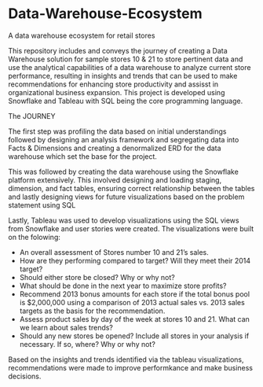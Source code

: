 # Data-Warehouse-Ecosystem
A data warehouse ecosystem for retail stores 

This repository includes and conveys the journey of creating a Data Warehouse solution for sample stores 10 & 21 to store pertinent data and use the analytical capabilities of a data warehouse to analyze current store performance, resulting in insights and trends that can be used to make recommendations for enhancing store productivity and assisst in organizational business expansion.
This project is developed using Snowflake and Tableau with SQL being the core programming language.


The JOURNEY

The first step was profiling the data based on initial understandings followed by designing an analysis framework and segregating data into Facts & Dimensions and creating a denormalized ERD for the data warehouse which set the base for the project.

This was followed by creating the data warehouse using the Snowflake platform extensively. This involved designing and loading staging, dimension, and fact tables, ensuring correct relationship between the tables and lastly designing views for future visualizations based on the problem statement using SQL

Lastly, Tableau was used to develop visualizations using the SQL views from Snowflake and user stories were created.
The visualizations were built on the folowing:

- An overall assessment of Stores number 10 and 21’s sales.
- How are they performing compared to target? Will they meet their 2014 target?
- Should either store be closed? Why or why not?
- What should be done in the next year to maximize store profits?
- Recommend 2013 bonus amounts for each store if the total bonus pool is $2,000,000 using a comparison of 2013 actual sales vs. 2013 sales targets as the basis for the recommendation.
- Assess product sales by day of the week at stores 10 and 21. What can we learn about sales trends?
- Should any new stores be opened? Include all stores in your analysis if necessary. If so, where? Why or why not?

Based on the insights and trends identified via the tableau visualizations, recommendations were made to improve performkance and make business decisions.
